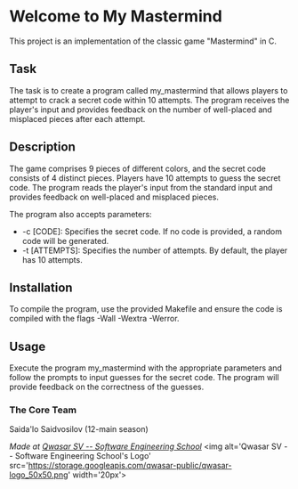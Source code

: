 # Welcome to My Mastermind
This project is an implementation of the classic game "Mastermind" in C.

## Task
The task is to create a program called my_mastermind that allows players to attempt to crack a secret code within 10 attempts. The program receives the player's input and provides feedback on the number of well-placed and misplaced pieces after each attempt.

## Description
The game comprises 9 pieces of different colors, and the secret code consists of 4 distinct pieces. Players have 10 attempts to guess the secret code. The program reads the player's input from the standard input and provides feedback on well-placed and misplaced pieces.

The program also accepts parameters:
- -c [CODE]: Specifies the secret code. If no code is provided, a random code will be generated.
- -t [ATTEMPTS]: Specifies the number of attempts. By default, the player has 10 attempts.

## Installation
To compile the program, use the provided Makefile and ensure the code is compiled with the flags -Wall -Wextra -Werror.

## Usage
Execute the program my_mastermind with the appropriate parameters and follow the prompts to input guesses for the secret code. The program will provide feedback on the correctness of the guesses.

### The Core Team
Saida'lo Saidvosilov (12-main season)

<span><i>Made at <a href='https://qwasar.io'>Qwasar SV -- Software Engineering School</a></i></span>
<span><img alt='Qwasar SV -- Software Engineering School's Logo' src='https://storage.googleapis.com/qwasar-public/qwasar-logo_50x50.png' width='20px'></span>
